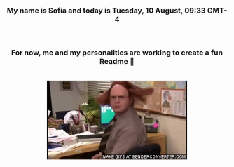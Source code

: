 


<div align="center">
<h3 >My name is Sofia and today is Tuesday, 10 August, 09:33 GMT-4</h3><br>
<h3 >For now, me and my personalities are working to create a fun Readme 👋
</h3><br>
<img src='img/dwight.gif' alt='working...'/>
</div>
